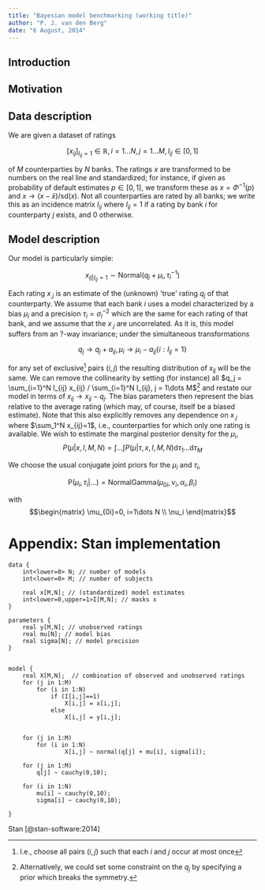 ```yaml
---
title: "Bayesian model benchmarking (working title)"
author: "P. J. van den Berg"
date: "6 August, 2014"
---
```


Introduction
---------------------

Motivation
---------------------

Data description 
---------------------

We are given a dataset of ratings 

$$\left[ x_{ij}\right]_{I_{ij}=1}\in\mathbb{R}, i=1\dots N,j=1\dots M, I_{ij} \in [0,1]$$

of $M$ counterparties by $N$ banks. The ratings $x$ are transformed to be numbers on the real line and standardized; for instance, if given as probability of default estimates $p\in[0,1]$, we transform these as $x=\Phi^{-1}(p)$ and $x\to(x - \bar{x}) / \text{sd}(x)$. Not all counterparties are rated by all banks; we write this as an incidence matrix $I_{ij}$ where $I_{ij}=1$ if a rating by bank $i$ for counterparty $j$ exists, and $0$ otherwise.

Model description
---------------------

Our model is particularly simple:

$$ 
x_{ij|I_{ij}=1}  \sim  \mathrm {Normal} (q_{j} + \mu_{i},\tau_i^{-1} ) 
$$

Each rating $x_{.j}$ is an estimate of the (unknown)  'true' rating $q_j$ of that counterparty. We assume that each bank $i$ uses a model characterized by a bias $\mu_i$ and a precision $\tau_i = \sigma_i^{-2}$ which are the same for each rating of that bank, and we assume that the $x_{.j}$ are uncorrelated.
As it is, this model suffers from an ?-way invariance;  under the simultaneous transformations

$$
q_j \to q_j+a_{ij}, \mu_i\to\mu_i-a_{ij}  \left\{i:I_{ij}=1\right\}
$$

for any set of exclusive[^1] pairs $(i,j)$  the resulting distribution of $x_{ij}$ will be the same.
We can remove the collinearity by setting (for instance) all $q_j  = \sum_{i=1}^N I_{ij} x_{ij} / \sum_{i=1}^N I_{ij}, j = 1\dots M$[^2] and restate our model in terms of $x_{ij} \to x_{ij}-q_j$. The bias parameters then represent the bias relative to the average rating (which may, of course, itself be a biased estimate). Note that this also explicitly removes any dependence on $x_{.j}$ where $\sum_1^N x_{ij}=1$, i.e., counterparties for which only one rating is available. 
We wish to estimate the marginal posterior density for the $\mu_i$,
$$P(\mu|x,I,M,N)=\int\dots\int P(\mu|\tau,x,I,M,N)\mathrm{d}\tau_1 \dots \mathrm{d}\tau_M$$

We choose the usual conjugate joint priors for the $\mu_i$ and $\tau_i$,

$$\mathrm{P}(\mu_i,\tau_i|\dots)=\mathrm{NormalGamma}(\mu_{0i},\nu_i,\alpha_i,\beta_i)$$

with 
$$\begin{matrix} \mu_{0i}=0, i=1\dots N \\ \nu_i \end{matrix}$$

Appendix: Stan implementation
=============================

	data {
		int<lower=0> N; // number of models      
		int<lower=0> M; // number of subjects

		real x[M,N]; // (standardized) model estimates
		int<lower=0,upper=1>I[M,N]; // masks x
	}

	parameters {
		real y[M,N]; // unobserved ratings
		real mu[N]; // model bias
		real sigma[N]; // model precision
	}


	model {
		real X[M,N];  // combination of observed and unobserved ratings
		for (j in 1:M)
			for (i in 1:N)
				if (I[i,j]==1)			       
					X[i,j] = x[i,j];
				else
					X[i,j] = y[i,j];


		for (j in 1:M)
			for (i in 1:N)
					X[i,j] ~ normal(q[j] + mu[i], sigma[i]);

		for (j in 1:M)
			q[j] ~ cauchy(0,10);

		for (i in 1:N)
			mu[i] ~ cauchy(0,10);
			sigma[i] ~ cauchy(0,10);

	}

	

Stan [@stan-software:2014]

[^1]: I.e., choose all pairs $(i,j)$ such that each $i$ and $j$ occur at most once
[^2]: Alternatively, we could set some constraint on the $q_j$ by specifying a prior which breaks the symmetry.
